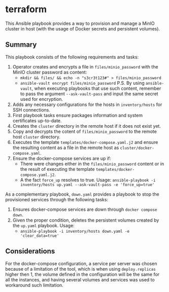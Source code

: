 # terraform

This Ansible playbook provides a way to provision and manage a MinIO cluster in host (with the usage of Docker secrets and persistent volumes).

## Summary

This playbook consists of the following requirements and tasks:

1. Operator creates and encrypts a file in `files/minio_password` with the MinIO cluster password as content:
    - `mkdir && files/ && echo -n "s3cr3t123#" > files/minio_password`
    - `ansible-vault encrypt files/minio_password`
P.S. By using `ansible-vault`, when executing playbooks that use such content, remember to pass the argument `--ask-vault-pass` and input the same secret used for encryption.
2. Adds any necessary configurations for the hosts in `inventory/hosts` for SSH connections.
3. First playbook tasks ensure packages information and system certificates up-to-date.
4. Creates the `cluster` directory in the remote host if it does not exist yet.
5. Copy and decrypts the cotent of `files/minio_password` to the remote host `cluster` directory.
6. Executes the template `templates/docker-compose.yaml.j2` and ensure the resulting content as a file in the remote host as `cluster/docker-compose.yaml`.
7. Ensure the docker-compose services are up if:
    - There were changes either in the `files/minio_password` content or in the result of executing the template `templates/docker-compose.yaml.j2`.
    - A the fact `force_up` resolves to true. Usage: `ansible-playbook -i inventory/hosts up.yaml --ask-vault-pass -e 'force_up=true'`

As a complementary playbook, `down.yaml` provides a playbook to stop the provisioned services through the following tasks:

1. Ensures docker-compose services are down through `docker compose down`.
2. Given the proper condition, deletes the persistent volumes created by the `up.yaml` playbook. Usage:
    - `ansible-playbook -i inventory/hosts down.yaml -e 'clear_data=true'`

## Considerations

For the docker-compose configuration, a service per server was chosen because of a limitation of the tool, which is when using `deploy.replicas` higher then 1, the volume defined in the configuration will be the same for all the instances, and having several volumes and services was used to workaround such limitation.
